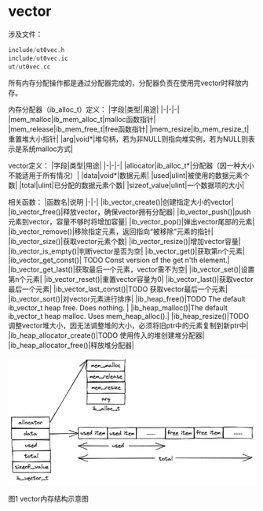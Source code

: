 # vector

涉及文件：
```cpp
include/ut0vec.h
include/ut0vec.ic
ut/ut0vec.cc
```

所有内存分配操作都是通过分配器完成的，分配器负责在使用完vector时释放内存。

内存分配器（ib_alloc_t）定义：
|字段|类型|用途|
|-|-|-|
|mem_malloc|ib_mem_alloc_t|malloc函数指针|
|mem_release|ib_mem_free_t|free函数指针|
|mem_resize|ib_mem_resize_t|重置堆大小指针|
|arg|void*|堆句柄，若为非NULL则指向堆实例，若为NULL则表示是系统malloc方式|

vector定义：
|字段|类型|用途|
|-|-|-|
|allocator|ib_alloc_t*|分配器（因一种大小不能适用于所有情况）|
|data|void*|数据元素|
|used|ulint|被使用的数据元素个数|
|total|ulint|已分配的数据元素个数|
|sizeof_value|ulint|一个数据项的大小|


相关函数：
|函数名|说明
|-|-|
|ib_vector_create()|创建指定大小的vector|
|ib_vector_free()|释放vector，确保vector拥有分配器|
|ib_vector_push()|push元素到vector，容量不够时将增加容量|
|ib_vector_pop()|弹出vector尾部的元素|
|ib_vector_remove()|移除指定元素，返回指向“被移除”元素的指针|
|ib_vector_size()|获取vector元素个数|
|ib_vector_resize()|增加vector容量|
|ib_vector_is_empty()|判断vector是否为空|
|ib_vector_get()|获取第n个元素|
|ib_vector_get_const()| TODO Const version of the get n'th element.|
|ib_vector_get_last()|获取最后一个元素，vector需不为空|
|ib_vector_set()|设置第n个元素|
|ib_vector_reset()|重置vector容量为0|
|ib_vector_last()|获取vector最后一个元素|
|ib_vector_last_const()|TODO 获取vector最后一个元素|
|ib_vector_sort()|对vector元素进行排序|
|ib_heap_free()|TODO The default ib_vector_t heap free. Does nothing. |
|ib_heap_malloc()|The default ib_vector_t heap malloc. Uses mem_heap_alloc().|
|ib_heap_resize()|TODO 调整vector堆大小，因无法调整堆的大小，必须将旧ptr中的元素复制到新ptr中|
|ib_heap_allocator_create()|TODO 使用传入的堆创建堆分配器|
|ib_heap_allocator_free()|释放堆分配器|

![IMAGE](/ut/vec.excalidraw.png)

图1 vector内存结构示意图